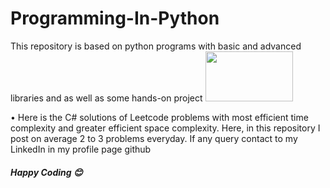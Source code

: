 # Programming-In-Python
This repository is based on python programs with basic and advanced libraries and as well as some hands-on project
<img width="140" height="80" src="https://www.avenga.com/wp-content/uploads/2020/11/C-Sharp.png">

<p> • Here is the C# solutions of Leetcode problems with most efficient time complexity and greater efficient space complexity. Here, in this repository I post on average 2 to 3 problems everyday. If any query contact to my LinkedIn in my profile page github </p>
<h5> Happy Coding 😊 </h5>
